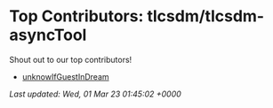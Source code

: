 # Top Contributors: tlcsdm/tlcsdm-asyncTool
Shout out to our top contributors!

- [unknowIfGuestInDream](https://github.com/unknowIfGuestInDream)


_Last updated: Wed, 01 Mar 23 01:45:02 +0000_
